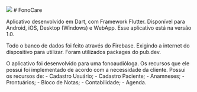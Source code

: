 <img src="main/images/icon.png">
# FonoCare

Aplicativo desenvolvido em Dart, com Framework Flutter. 
Disponível para Android, iOS, Desktop (Windows) e WebApp.
Esse aplicativo está na versão 1.0.

Todo o banco de dados foi feito através do Firebase. Exigindo a internet do dispositivo para utilizar.
Foram utilizados packages do pub.dev.

O aplicativo foi desenvolvido para uma fonoaudióloga. 
Os recursos que ele possui foi implementado de acordo com a necessidade da cliente.
Possui os recursos de:
    - Cadastro Usuário;
    - Cadastro Paciente; 
    - Anamneses;
    - Prontuários;
    - Bloco de Notas;
    - Contabilidade;
    - Agenda.

